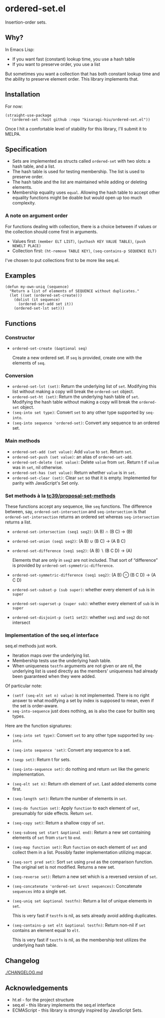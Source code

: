 # ordered-set.el

Insertion-order sets.

## Why?

In Emacs Lisp:

- If you want fast (constant) lookup time, you use a hash table
- If you want to preserve order, you use a list

But sometimes you want a collection that has both constant lookup time and the ability to preserve element order. This library implements that.

## Installation

For now:

```elisp
(straight-use-package
  '(ordered-set :host github :repo "kisaragi-hiu/ordered-set.el"))
```

Once I hit a comfortable level of stability for this library, I'll submit it to MELPA.

## Specification

- Sets are implemented as structs called `ordered-set` with two slots: a hash table, and a list.
- The hash table is used for testing membership. The list is used to preserve order.
- The hash table and the list are maintained while adding or deleting elements.
- Membership equality uses `equal`. Allowing the hash table to accept other equality functions might be doable but would open up too much complexity.

### A note on argument order

For functions dealing with collection, there is a choice between if values or the collection should come first in arguments.

- Values first: `(member ELT LIST)`, `(puthash KEY VALUE TABLE)`, `(push NEWELT PLACE)`
- Collection first: `(ht-remove TABLE KEY)`, `(seq-contains-p SEQUENCE ELT)`

I've chosen to put collections first to be more like seq.el.

## Examples

```elisp
(defun my-own-uniq (sequence)
  "Return a list of elements of SEQUENCE without duplicates."
  (let ((set (ordered-set-create)))
    (dolist (it sequence)
      (ordered-set-add set it))
    (ordered-set-lst set)))
```

## Functions

### Constructor

- `ordered-set-create (&optional seq)`

  Create a new ordered set. If `seq` is provided, create one with the elements of `seq`.

### Conversion

- `ordered-set-lst (set)`: Return the underlying list of `set`. Modifying this list without making a copy will break the `ordered-set` object.
- `ordered-set-ht (set)`: Return the underlying hash table of `set`. Modifying the hash table without making a copy will break the `ordered-set` object.
- `(seq-into set type)`: Convert `set` to any other type supported by `seq-into`.
- `(seq-into sequence 'ordered-set)`: Convert any sequence to an ordered set.

### Main methods

- `ordered-set-add (set value)`: Add `value` to `set`. Return `set`.
- `ordered-set-push (set value)`: an alias of `ordered-set-add`.
- `ordered-set-delete (set value)`: Delete `value` from `set`. Return t if `value` was in `set`, nil otherwise.
- `ordered-set-has (set value)`: Return whether `value` is in `set`.
- `ordered-set-clear (set)`: Clear `set` so that it is empty. Implemented for parity with JavaScript's Set only.

### Set methods à la [tc39/proposal-set-methods](https://github.com/tc39/proposal-set-methods)

These functions accept any sequence, like `seq` functions. The difference between, say, `ordered-set-intersection` and `seq-intersection` is that `ordered-set-intersection` returns an ordered set whereas `seq-intersection` returns a list.

- `ordered-set-intersection (seq1 seq2)`: (A B) ∩ (B C) → (B)
- `ordered-set-union (seq1 seq2)`: (A B) ∪ (B C) → (A B C)
- `ordered-set-difference (seq1 seq2)`: (A B) ∖ (B C D) → (A)

  Elements that are only in `seq2` are not included. That sort of “difference” is provided by `ordered-set-symmetric-difference`.

- `ordered-set-symmetric-difference (seq1 seq2)`: (A B) ⊖ (B C D) → (A C D)
- `ordered-set-subset-p (sub super)`: whether every element of `sub` is in `super`
- `ordered-set-superset-p (super sub)`: whether every element of `sub` is in `super`
- `ordered-set-disjoint-p (set1 set2)`: whether `seq1` and `seq2` do not intersect

### Implementation of the seq.el interface

seq.el methods just work.

- Iteration maps over the underlying list.
- Membership tests use the underlying hash table.
- When uniqueness `testfn` arguments are not given or are nil, the underlying list is used directly as the members' uniqueness had already been guaranteed when they were added.

Of particular note:

- `(setf (seq-elt set n) value)` is not implemented. There is no right answer to what modifying a set by index is supposed to mean, even if the set is order-aware.
- `seq-into-sequence` just does nothing, as is also the case for builtin seq types.

Here are the function signatures:

- `(seq-into set type)`: Convert `set` to any other type supported by `seq-into`.
- `(seq-into sequence 'set)`: Convert any sequence to a set.
- `(seqp set)`: Return t for sets.
- `(seq-into-sequence set)`: do nothing and return `set` like the generic implementation.
- `(seq-elt set n)`: Return `n`th element of `set`. Last added elements come first.
- `(seq-length set)`: Return the number of elements in `set`.
- `(seq-do function set)`: Apply `function` to each element of `set`, presumably for side effects. Return `set`.
- `(seq-copy set)`: Return a shallow copy of `set`.
- `(seq-subseq set start &optional end)`: Return a new set containing elements of `set` from `start` to `end`.
- `(seq-map function set)`: Run `function` on each element of `set` and collect them in a list. Possibly faster implementation utilizing mapcar.
- `(seq-sort pred set)`: Sort `set` using `pred` as the comparison function. The original set is not modified. Returns a new set.
- `(seq-reverse set)`: Return a new set which is a reversed version of `set`.
- `(seq-concatenate 'ordered-set &rest sequences)`: Concatenate `sequences` into a single set.
- `(seq-uniq set &optional testfn)`: Return a list of unique elements in `set`.

  This is very fast if `testfn` is nil, as sets already avoid adding duplicates.

- `(seq-contains-p set elt &optional testfn)`: Return non-nil if `set` contains an element equal to `elt`.

  This is very fast if `testfn` is nil, as the membership test utilizes the underlying hash table.

## Changelog

[./CHANGELOG.md](./CHANGELOG.md)

## Acknowledgements

- ht.el - for the project structure
- seq.el - this library implements the seq.el interface
- ECMAScript - this library is strongly inspired by JavaScript Sets.
